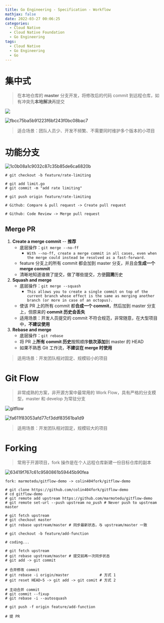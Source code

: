 ```yaml
---
title: Go Engineering - Specification - Workflow
mathjax: false
date: 2022-03-27 00:06:25
categories:
  - Cloud Native
  - Cloud Native Foundation
  - Go Engineering
tags:
  - Cloud Native
  - Go Engineering
  - Go
---
```


# 集中式

> 在本地仓库的 **master** 分支开发，将修改后的代码 commit 到远程仓库，如有冲突先**本地解决**再提交

![](https://go-engineering-1253868755.cos.ap-guangzhou.myqcloud.com/3174a9e1373ed2d6d14471164dcb13eb.webp)

<!-- more -->

![fbcc75ba5b91223f6bf243f0bc08bac7](https://go-engineering-1253868755.cos.ap-guangzhou.myqcloud.com/fbcc75ba5b91223f6bf243f0bc08bac7.webp)

> 适合场景：团队人员少、开发不频繁、不需要同时维护多个版本的小项目

# 功能分支

![1c0b08a1c9032c87c35b85de6ca6820b](https://go-engineering-1253868755.cos.ap-guangzhou.myqcloud.com/1c0b08a1c9032c87c35b85de6ca6820b.webp)

```
# git checkout -b feature/rate-limiting

# git add limit.go
# git commit -m "add rate limiting"

# git push origin feature/rate-limiting

# Github: Compare & pull request -> Create pull request

# Github: Code Review -> Merge pull request
```

## Merge PR

1. **Create a merge commit** -- **推荐**
   - 底层操作：`git merge --no-ff`
     - `With --no-ff, create a merge commit in all cases, even when the merge could instead be resolved as a fast-forward.`
   - feature 分支上的所有 commit 都会加到 master 分支，并且会**生成一个 merge commit**
   - 清晰地知道谁做了提交，做了哪些提交，方便**回溯**历史
2. **Squash and merge**
   - 底层操作：`git merge --squash`
     - `This allows you to create a single commit on top of the current branch whose effect is the same as merging another branch (or more in case of an octopus).`
   - 使该 PR 上的所有 commit 都**合成一个 commit**，然后加到 master 分支上，但原来的 **commit 历史会丢失**
   - 适用场景：开发人员提交的 commit 不符合规范，非常随意，在大型项目中，**不建议使用**
3. **Rebase and merge**
   - 底层操作：`git rebase`
   - 将 PR 上**所有 commit 历史**按照顺序**依次添加**到 master 的 HEAD
   - 如果不熟悉 Git 工作流，**不建议在 merge 时使用**

> 适用场景：开发团队相对固定、规模较小的项目

# Git Flow

> 非常成熟的方案，非开源方案中最常用的 Work Flow，具有严格的分支模型，master 和 develop 为常驻分支

![gitflow](https://go-engineering-1253868755.cos.ap-guangzhou.myqcloud.com/gitflow.webp)

![fa611f83053afd77cf3ddf83561ba1d9](https://go-engineering-1253868755.cos.ap-guangzhou.myqcloud.com/fa611f83053afd77cf3ddf83561ba1d9.webp)

> 适用场景：开发团队相对固定，规模较大的项目

# Forking

> 常用于开源项目，fork 操作是在个人远程仓库新建一份目标仓库的副本

![63419f767c61c9580861b59445b90fea](https://go-engineering-1253868755.cos.ap-guangzhou.myqcloud.com/63419f767c61c9580861b59445b90fea.webp)

```
fork: marmotedu/gitflow-demo -> colin404fork/gitflow-demo
```

```
# git clone https://github.com/colin404fork/gitflow-demo
# cd gitflow-demo
# git remote add upstream https://github.com/marmotedu/gitflow-demo
# git remote set-url --push upstream no_push # Never push to upstream master
```

```
# git fetch upstream
# git checkout master
# git rebase upstream/master # 同步最新状态，与 upstream/master 一致
```

```
# git checkout -b feature/add-function

# coding...

# git fetch upstream
# git rebase upstream/master # 提交前再一次同步状态
# git add -> git commit
```

```
# 合并修改 commit
# git rebase -i origin/master              # 方式 1
# git reset HEAD~5 -> git add -> git comit # 方式 2

# 主动合并 commit
# git commit --fixup
# git rebase -i --autosquash
```

```
# git push -f origin feature/add-function
```

```
# 提 PR
```

